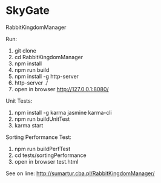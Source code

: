# SkyGate
RabbitKingdomManager

Run:
1. git clone
2. cd RabbitKingdomManager
2. npm install
3. npm run build
4. npm install -g http-server
5. http-server ./
6. open in browser http://127.0.0.1:8080/


Unit Tests:
1. npm install -g karma jasmine karma-cli
2. npm run buildUnitTest
2. karma start


Sorting Performance Test:
1. npm run buildPerfTest
2. cd tests/sortingPerformance
3. open in browser test.html

See on line: http://sumartur.cba.pl/RabbitKingdomManager/
